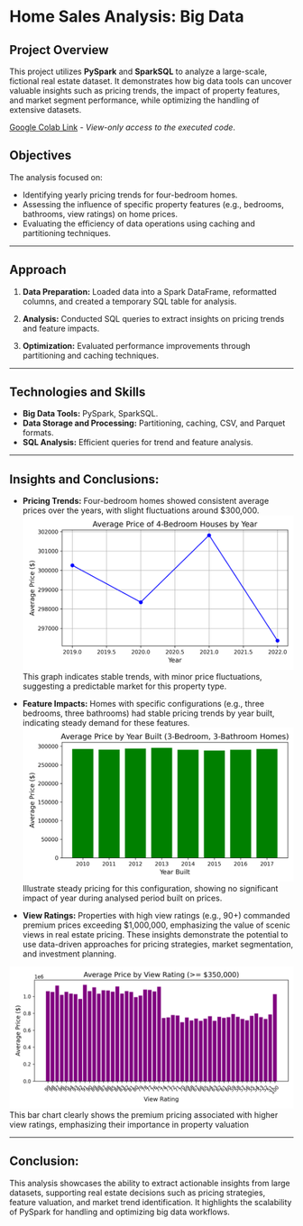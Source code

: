 # Home Sales Analysis: Big Data 

## Project Overview

This project utilizes **PySpark** and **SparkSQL** to analyze a large-scale, fictional real estate dataset. 
It demonstrates how big data tools can uncover valuable insights such as pricing trends, the impact of property features, and market segment performance, while optimizing the handling of extensive datasets.

[Google Colab Link](https://colab.research.google.com/drive/1JAqXeZ72H8PeUpzbIQnDB31JAs0zDSQV#scrollTo=G_Vhb52rU1Sn) - *View-only access to the executed code*.

## Objectives

The analysis focused on:

* Identifying yearly pricing trends for four-bedroom homes.
* Assessing the influence of specific property features (e.g., bedrooms, bathrooms, view ratings) on home prices.
* Evaluating the efficiency of data operations using caching and partitioning techniques.
___

## Approach
1. **Data Preparation:** 
Loaded data into a Spark DataFrame, reformatted columns, and created a temporary SQL table for analysis.

2. **Analysis:**
Conducted SQL queries to extract insights on pricing trends and feature impacts.

3. **Optimization:**
Evaluated performance improvements through partitioning and caching techniques.

___

## Technologies and Skills

* **Big Data Tools:** PySpark, SparkSQL.
* **Data Storage and Processing:** Partitioning, caching, CSV, and Parquet formats.
* **SQL Analysis:** Efficient queries for trend and feature analysis.

___

## Insights and Conclusions:
* **Pricing Trends:** Four-bedroom homes showed consistent average prices over the years, with slight fluctuations around $300,000.
![Average Price of 4-Bedroom Houses by Year Sold](https://github.com/LegallyNotBlonde/MegaData_SparkProject_Home_Sales/blob/main/Visualization/avg_price_4_bedrooms.png)
This graph indicates stable trends, with minor price fluctuations, suggesting a predictable market for this property type.

* **Feature Impacts:** Homes with specific configurations (e.g., three bedrooms, three bathrooms) had stable pricing trends by year built, indicating steady demand for these features.
![Average Price by Year Built for 3-Bedroom, 3-Bathroom Homes](https://github.com/LegallyNotBlonde/MegaData_SparkProject_Home_Sales/blob/main/Visualization/avg_price_3b_3ba.png)
Illustrate steady pricing for this configuration, showing no significant impact of year during analysed period built on prices.

* **View Ratings:** Properties with high view ratings (e.g., 90+) commanded premium prices exceeding $1,000,000, emphasizing the value of scenic views in real estate pricing.
These insights demonstrate the potential to use data-driven approaches for pricing strategies, market segmentation, and investment planning.

![Average Price by View Rating](https://github.com/LegallyNotBlonde/MegaData_SparkProject_Home_Sales/blob/main/Visualization/avg_price_by_view.png)
This bar chart clearly shows the premium pricing associated with higher view ratings, emphasizing their importance in property valuation
___
## Conclusion:
This analysis showcases the ability to extract actionable insights from large datasets, supporting real estate decisions such as pricing strategies, feature valuation, and market trend identification. 
It highlights the scalability of PySpark for handling and optimizing big data workflows.